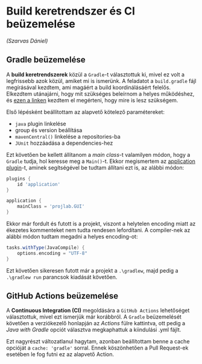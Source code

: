 # Build keretrendszer és CI beüzemelése
_(Szarvas Dániel)_

## Gradle beüzemelése

A **build keretrendszerek** közül a `Gradle`-t választottuk ki, 
mivel ez volt a legfrissebb azok közül, amiket mi is ismerünk. 
A feladatot a `build.gradle` fájl megírásával kezdtem, ami magáért a build koordinálásáért felelős.
Elkezdtem utánajárni, hogy mit szükséges beleírnom a helyes működéshez, 
és [ezen a linken](https://www.jetbrains.com/help/idea/gradle.html#convert_project_to_gradle)
kezdtem el megérteni, hogy mire is lesz szükségem.

Első lépésként beállítottam az alapvető kötelező paramétereket:
- `java` plugin linkelése
- group és version beállítása
- `mavenCentral()` linkelése a repositories-ba
- `JUnit` hozzáadása a dependencies-hez

Ezt követően be kellett állítanom a _main class_-t valamilyen módon, hogy a `Gradle` tudja, 
hol keresse meg a `Main()`-t. Ekkor megismertem az [application plugin](https://docs.gradle.org/current/userguide/application_plugin.html)-t,
aminek segítségével be tudtam állítani ezt is, az alábbi módon:

```groovy
plugins {
    id 'application'
}

application {
    mainClass = 'projlab.GUI'
}
```

Ekkor már fordult és futott is a projekt, viszont a helytelen encoding miatt az ékezetes kommenteket nem tudta rendesen lefordítani.
A compiler-nek az alábbi módon tudtam megadni a helyes encoding-ot:

```groovy
tasks.withType(JavaCompile) {
    options.encoding = "UTF-8"
}
```

Ezt követően sikeresen futott már a projekt a `.\gradlew`, majd pedig a `.\gradlew run` parancsok kiadását követően.

## GitHub Actions beüzemelése

A **Continuous Integration (CI)** megoldására a `GitHub Actions` lehetőséget választottuk, mivel ezt ismerjük már korábbról.
A `Gradle` beüzemelését követően a verziókezelő honlapján az _Actions_ fülre kattintva, 
ott pedig a _Java with Gradle_ opciót választva megkaphattuk a kiindulási .yml fájlt.

Ezt nagyrészt változatlanul hagytam, azonban beállítottam benne a cache opcióját a `cache: 'gradle'` sorral. 
Ennek köszönhetően a Pull Request-ek esetében le fog futni ez az alapvető Action.
